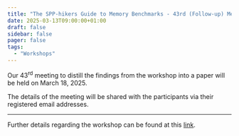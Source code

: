 ```yaml
---
title: "The SPP-hikers Guide to Memory Benchmarks - 43rd (Follow-up) Meeting"
date: 2025-03-13T09:00:00+01:00
draft: false
sidebar: false
pager: false
tags:
  - "Workshops"
---
```


Our 43<sup>rd</sup> meeting to distill the findings from the workshop into a paper will be held on March 18, 2025.

The details of the meeting will be shared with the participants via their registered email addresses.

---

Further details regarding the workshop can be found at this [link](/posts/mini-workshop_2023).
